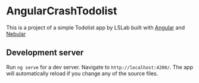 # AngularCrashTodolist

This is a project of a simple Todolist app by LSLab built with
[Angular](https://angular.io/) and [Nebular](https://akveo.github.io/nebular/)

## Development server

Run `ng serve` for a dev server. Navigate to `http://localhost:4200/`. The app will automatically reload if you change any of the source files.